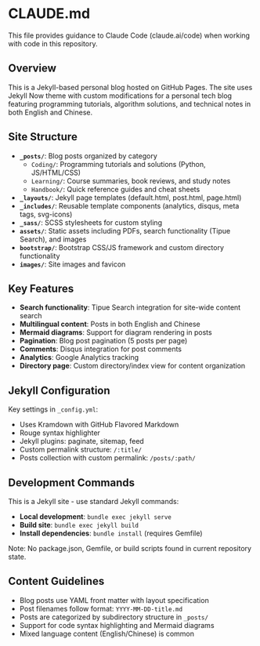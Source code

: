# CLAUDE.md

This file provides guidance to Claude Code (claude.ai/code) when working with code in this repository.

## Overview

This is a Jekyll-based personal blog hosted on GitHub Pages. The site uses Jekyll Now theme with custom modifications for a personal tech blog featuring programming tutorials, algorithm solutions, and technical notes in both English and Chinese.

## Site Structure

- **`_posts/`**: Blog posts organized by category
  - `Coding/`: Programming tutorials and solutions (Python, JS/HTML/CSS)
  - `Learning/`: Course summaries, book reviews, and study notes
  - `Handbook/`: Quick reference guides and cheat sheets
- **`_layouts/`**: Jekyll page templates (default.html, post.html, page.html)
- **`_includes/`**: Reusable template components (analytics, disqus, meta tags, svg-icons)
- **`_sass/`**: SCSS stylesheets for custom styling
- **`assets/`**: Static assets including PDFs, search functionality (Tipue Search), and images
- **`bootstrap/`**: Bootstrap CSS/JS framework and custom directory functionality
- **`images/`**: Site images and favicon

## Key Features

- **Search functionality**: Tipue Search integration for site-wide content search
- **Multilingual content**: Posts in both English and Chinese
- **Mermaid diagrams**: Support for diagram rendering in posts
- **Pagination**: Blog post pagination (5 posts per page)
- **Comments**: Disqus integration for post comments
- **Analytics**: Google Analytics tracking
- **Directory page**: Custom directory/index view for content organization

## Jekyll Configuration

Key settings in `_config.yml`:
- Uses Kramdown with GitHub Flavored Markdown
- Rouge syntax highlighter
- Jekyll plugins: paginate, sitemap, feed
- Custom permalink structure: `/:title/`
- Posts collection with custom permalink: `/posts/:path/`

## Development Commands

This is a Jekyll site - use standard Jekyll commands:
- **Local development**: `bundle exec jekyll serve`
- **Build site**: `bundle exec jekyll build`
- **Install dependencies**: `bundle install` (requires Gemfile)

Note: No package.json, Gemfile, or build scripts found in current repository state.

## Content Guidelines

- Blog posts use YAML front matter with layout specification
- Post filenames follow format: `YYYY-MM-DD-title.md`
- Posts are categorized by subdirectory structure in `_posts/`
- Support for code syntax highlighting and Mermaid diagrams
- Mixed language content (English/Chinese) is common